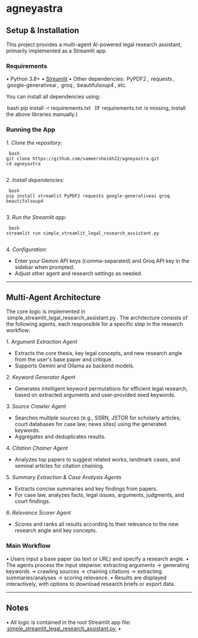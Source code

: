 # agneyastra

## Setup & Installation

This project provides a multi-agent AI-powered legal research assistant, primarily implemented as a Streamlit app.

### Requirements

•⁠  ⁠Python 3.8+
•⁠  ⁠[Streamlit](https://streamlit.io/)
•⁠  ⁠Other dependencies: ⁠ PyPDF2 ⁠, ⁠ requests ⁠, ⁠ google-generativeai ⁠, ⁠ groq ⁠, ⁠ beautifulsoup4 ⁠, etc.

You can install all dependencies using:

⁠ bash
pip install -r requirements.txt
 ⁠
(If ⁠ requirements.txt ⁠ is missing, install the above libraries manually.)

### Running the App

1.⁠ ⁠*Clone the repository:*

    ⁠ bash
    git clone https://github.com/sameersheikh22/agneyastra.git
    cd agneyastra
     ⁠

2.⁠ ⁠*Install dependencies:*

    ⁠ bash
    pip install streamlit PyPDF2 requests google-generativeai groq beautifulsoup4
     ⁠

3.⁠ ⁠*Run the Streamlit app:*

    ⁠ bash
    streamlit run simple_streamlit_legal_research_assistant.py
     ⁠

4.⁠ ⁠*Configuration:*
   - Enter your Gemini API keys (comma-separated) and Groq API key in the sidebar when prompted.
   - Adjust other agent and research settings as needed.

---

## Multi-Agent Architecture

The core logic is implemented in ⁠ simple_streamlit_legal_research_assistant.py ⁠. The architecture consists of the following agents, each responsible for a specific step in the research workflow:

1.⁠ ⁠*Argument Extraction Agent*
   - Extracts the core thesis, key legal concepts, and new research angle from the user's base paper and critique.
   - Supports Gemini and Ollama as backend models.

2.⁠ ⁠*Keyword Generator Agent*
   - Generates intelligent keyword permutations for efficient legal research, based on extracted arguments and user-provided seed keywords.

3.⁠ ⁠*Source Crawler Agent*
   - Searches multiple sources (e.g., SSRN, JSTOR for scholarly articles; court databases for case law; news sites) using the generated keywords.
   - Aggregates and deduplicates results.

4.⁠ ⁠*Citation Chainer Agent*
   - Analyzes top papers to suggest related works, landmark cases, and seminal articles for citation chaining.

5.⁠ ⁠*Summary Extraction & Case Analysis Agents*
   - Extracts concise summaries and key findings from papers.
   - For case law, analyzes facts, legal issues, arguments, judgments, and court findings.

6.⁠ ⁠*Relevance Scorer Agent*
   - Scores and ranks all results according to their relevance to the new research angle and key concepts.

### Main Workflow

•⁠  ⁠Users input a base paper (as text or URL) and specify a research angle.
•⁠  ⁠The agents process the input stepwise: extracting arguments → generating keywords → crawling sources → chaining citations → extracting summaries/analyses → scoring relevance.
•⁠  ⁠Results are displayed interactively, with options to download research briefs or export data.

---

## Notes

•⁠  ⁠All logic is contained in the root Streamlit app file: [⁠ simple_streamlit_legal_research_assistant.py ⁠](simple_streamlit_legal_research_assistant.py)
•⁠